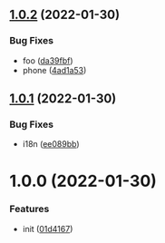 ## [1.0.2](https://github.com/dword-design/legal-notice/compare/v1.0.1...v1.0.2) (2022-01-30)


### Bug Fixes

* foo ([da39fbf](https://github.com/dword-design/legal-notice/commit/da39fbf3d81fd3b8ffd2200e333462bbff213f9e))
* phone ([4ad1a53](https://github.com/dword-design/legal-notice/commit/4ad1a53da8979fe8b843b63ed6b8c065bcf0adde))

## [1.0.1](https://github.com/dword-design/legal-notice/compare/v1.0.0...v1.0.1) (2022-01-30)


### Bug Fixes

* i18n ([ee089bb](https://github.com/dword-design/legal-notice/commit/ee089bb1d82c53ae6359f324c6cf0571acffa2c7))

# 1.0.0 (2022-01-30)


### Features

* init ([01d4167](https://github.com/dword-design/legal-notice/commit/01d416706428ac9373b84c62957e09a771cc89c3))
